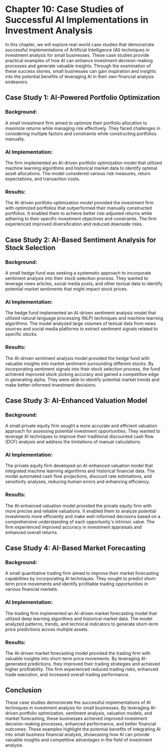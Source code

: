 Chapter 10: Case Studies of Successful AI Implementations in Investment Analysis
================================================================================

In this chapter, we will explore real-world case studies that demonstrate successful implementations of Artificial Intelligence (AI) techniques in investment analysis for small businesses. These case studies provide practical examples of how AI can enhance investment decision-making processes and generate valuable insights. Through the examination of these success stories, small businesses can gain inspiration and insights into the potential benefits of leveraging AI in their own financial analysis endeavors.

Case Study 1: AI-Powered Portfolio Optimization
-----------------------------------------------

### Background:

A small investment firm aimed to optimize their portfolio allocation to maximize returns while managing risk effectively. They faced challenges in considering multiple factors and constraints while constructing portfolios manually.

### AI Implementation:

The firm implemented an AI-driven portfolio optimization model that utilized machine learning algorithms and historical market data to identify optimal asset allocations. The model considered various risk measures, return expectations, and transaction costs.

### Results:

The AI-driven portfolio optimization model provided the investment firm with optimized portfolios that outperformed their manually constructed portfolios. It enabled them to achieve better risk-adjusted returns while adhering to their specific investment objectives and constraints. The firm experienced improved diversification and reduced downside risks.

Case Study 2: AI-Based Sentiment Analysis for Stock Selection
-------------------------------------------------------------

### Background:

A small hedge fund was seeking a systematic approach to incorporate sentiment analysis into their stock selection process. They wanted to leverage news articles, social media posts, and other textual data to identify potential market sentiments that might impact stock prices.

### AI Implementation:

The hedge fund implemented an AI-driven sentiment analysis model that utilized natural language processing (NLP) techniques and machine learning algorithms. The model analyzed large volumes of textual data from news sources and social media platforms to extract sentiment signals related to specific stocks.

### Results:

The AI-driven sentiment analysis model provided the hedge fund with valuable insights into market sentiment surrounding different stocks. By incorporating sentiment signals into their stock selection process, the fund achieved improved stock picking accuracy and gained a competitive edge in generating alpha. They were able to identify potential market trends and make better-informed investment decisions.

Case Study 3: AI-Enhanced Valuation Model
-----------------------------------------

### Background:

A small private equity firm sought a more accurate and efficient valuation approach for assessing potential investment opportunities. They wanted to leverage AI techniques to improve their traditional discounted cash flow (DCF) analysis and address the limitations of manual calculations.

### AI Implementation:

The private equity firm developed an AI-enhanced valuation model that integrated machine learning algorithms and historical financial data. The model automated cash flow projections, discount rate estimations, and sensitivity analyses, reducing human errors and enhancing efficiency.

### Results:

The AI-enhanced valuation model provided the private equity firm with more precise and reliable valuations. It enabled them to analyze potential investments more efficiently and make well-informed decisions based on a comprehensive understanding of each opportunity's intrinsic value. The firm experienced improved accuracy in investment appraisals and enhanced overall returns.

Case Study 4: AI-Based Market Forecasting
-----------------------------------------

### Background:

A small quantitative trading firm aimed to improve their market forecasting capabilities by incorporating AI techniques. They sought to predict short-term price movements and identify profitable trading opportunities in various financial markets.

### AI Implementation:

The trading firm implemented an AI-driven market forecasting model that utilized deep learning algorithms and historical market data. The model analyzed patterns, trends, and technical indicators to generate short-term price predictions across multiple assets.

### Results:

The AI-driven market forecasting model provided the trading firm with valuable insights into short-term price movements. By leveraging AI-generated predictions, they improved their trading strategies and achieved higher profitability. The firm experienced reduced trading risks, enhanced trade execution, and increased overall trading performance.

Conclusion
----------

These case studies demonstrate the successful implementations of AI techniques in investment analysis for small businesses. By leveraging AI-driven portfolio optimization, sentiment analysis, valuation models, and market forecasting, these businesses achieved improved investment decision-making processes, enhanced performance, and better financial outcomes. These examples highlight the potential benefits of integrating AI into small business financial analysis, showcasing how AI can provide valuable insights and competitive advantages in the field of investment analysis.
